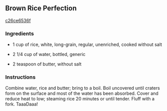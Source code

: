 ## Brown Rice Perfection

[c26ce6536f](http://www.food.com/recipe/brown-rice-perfection-147709)

### Ingredients

 - 1 cup of rice, white, long-grain, regular, unenriched, cooked without salt

 - 2 1/4 cup of water, bottled, generic

 - 2 teaspoon of butter, without salt

### Instructions

Combine water, rice and butter; bring to a boil. Boil uncovered until craters form on the surface and most of the water has been absorbed. Cover and reduce heat to low; steaming rice 20 minutes or until tender. Fluff with a fork. TaaaDaaa!